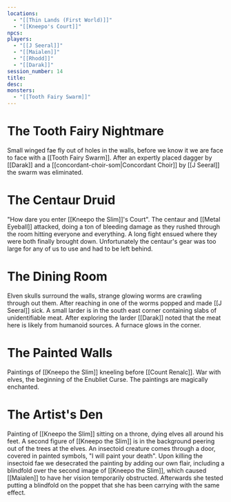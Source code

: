 ```yaml
---
locations:
  - "[[Thin Lands (First World)]]"
  - "[[Kneepo's Court]]"
npcs: 
players:
  - "[[J Seeral]]"
  - "[[Maialen]]"
  - "[[Rhodd]]"
  - "[[Darak]]"
session_number: 14
title: 
desc: 
monsters:
  - "[[Tooth Fairy Swarm]]"
---
```

# The Tooth Fairy Nightmare
Small winged fae fly out of holes in the walls, before we know it we are face to face with a [[Tooth Fairy Swarm]].  After an expertly placed dagger by [[Darak]] and a [[concordant-choir-som|Concordant Choir]] by [[J Seeral]] the swarm was eliminated.

# The Centaur Druid
"How dare you enter [[Kneepo the Slim]]'s Court".  The centaur and [[Metal Eyeball]] attacked, doing a ton of bleeding damage as they rushed through the room hitting everyone and everything.  A long fight ensued where they were both finally brought down.  Unfortunately the centaur's gear was too large for any of us to use and had to be left behind.

# The Dining Room
Elven skulls surround the walls, strange glowing worms are crawling through out them.  After reaching in one of the worms popped and made [[J Seeral]] sick.  A small larder is in the south east corner containing slabs of unidentifiable meat.  After exploring the larder [[Darak]] noted that the meat here is likely from humanoid sources.  A furnace glows in the corner.

# The Painted Walls
Paintings of [[Kneepo the Slim]] kneeling before [[Count Renalc]].  War with elves, the beginning of the Enubliet Curse.  The paintings are magically enchanted.

# The Artist's Den
Painting of [[Kneepo the Slim]] sitting on a throne, dying elves all around his feet.  A second figure of [[Kneepo the Slim]] is in the background peering out of the trees at the elves.  An insectoid creature comes through a door, covered in painted symbols, "I will paint your death".  Upon killing the insectoid fae we desecrated the painting by adding our own flair, including a blindfold over the second image of [[Kneepo the Slim]], which caused [[Maialen]] to have her vision temporarily obstructed.  Afterwards she tested putting a blindfold on the poppet that she has been carrying with the same effect.



